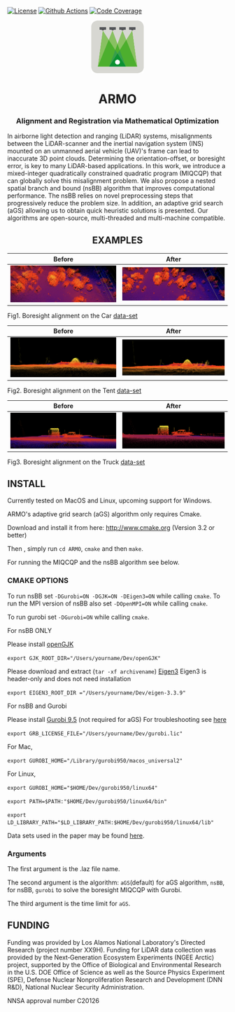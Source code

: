 [![License](https://img.shields.io/badge/License-BSD--3-brightgreen.svg)](https://opensource.org/licenses/BSD-3-Clause)
[![Github Actions](https://github.com/lanl-ansi/ARMO/actions/workflows/cmake.yml/badge.svg)](https://github.com/lanl-ansi/ARMO/actions/workflows/cmake.yml)
[![Code Coverage](https://codecov.io/gh/lanl-ansi/ARMO/branch/master/graph/badge.svg)](https://codecov.io/gh/lanl-ansi/ARMO)

<p align="center">
  <a href="https://github.com/hhijazi/ARMO">
    <img src="lidar-icon.png" width="120" alt="ARMO">
  </a>
</p>
<H1 align="center"> ARMO </H1>
<H3 align="center"> Alignment and Registration via Mathematical Optimization </H3>

In airborne light detection and ranging (LiDAR) systems, misalignments between the LiDAR-scanner and the inertial navigation system (INS) mounted on an unmanned aerial vehicle (UAV)'s frame can lead to inaccurate 3D point clouds. Determining the orientation-offset, or boresight error, is key to many LiDAR-based applications. In this work, we introduce a mixed-integer quadratically constrained quadratic program (MIQCQP) that can globally solve this misalignment problem. We also propose a nested spatial branch and bound (nsBB) algorithm that improves computational performance. The nsBB relies on novel preprocessing steps that progressively reduce the problem size. In addition, an adaptive grid search (aGS) allowing us to obtain quick heuristic solutions is presented. Our algorithms are open-source, multi-threaded and multi-machine compatible.

<H2 align="center"> EXAMPLES </H2>

Before             |  After
:-------------------------:|:-------------------------:
![](https://raw.githubusercontent.com/coin-or/Gravity/Align/data_sets/LiDAR/Cars_before.png)  |  ![](https://raw.githubusercontent.com/coin-or/Gravity/Align/data_sets/LiDAR/Cars_after.png)

Fig1. Boresight alignment on the Car [data-set](datasets)

Before             |  After
:-------------------------:|:-------------------------:
![](https://raw.githubusercontent.com/coin-or/Gravity/Align/data_sets/LiDAR/Tent_before.png)  |  ![](https://raw.githubusercontent.com/coin-or/Gravity/Align/data_sets/LiDAR/Tent_after.png)

Fig2. Boresight alignment on the Tent [data-set](datasets)

Before             |  After
:-------------------------:|:-------------------------:
![](https://raw.githubusercontent.com/coin-or/Gravity/Align/data_sets/LiDAR/Truck_before.png)  |  ![](https://raw.githubusercontent.com/coin-or/Gravity/Align/data_sets/LiDAR/Truck_after.png)

Fig3. Boresight alignment on the Truck [data-set](datasets)

<H2> INSTALL </H2>

Currently tested on MacOS and Linux, upcoming support for Windows.

ARMO's adaptive grid search (aGS) algorithm only requires Cmake.

Download and install it from here: http://www.cmake.org (Version 3.2 or better)

Then , simply run `cd ARMO`, `cmake` and then `make`.

For running the MIQCQP and the nsBB algorithm see below.

<H3> CMAKE OPTIONS </H3>

To run nsBB set `-DGurobi=ON -DGJK=ON -DEigen3=ON` while calling `cmake`. To run the MPI version of nsBB also set `-DOpenMPI=ON` while calling `cmake`. 

To run gurobi set `-DGurobi=ON` while calling `cmake`. 

For nsBB ONLY

Please install [openGJK](https://github.com/MattiaMontanari/openGJK) 

`export GJK_ROOT_DIR="/Users/yourname/Dev/openGJK"`

Please download and extract (`tar -xf archivename`) [Eigen3](https://gitlab.com/libeigen/eigen/-/releases/3.3.9) Eigen3 is header-only and does not need installation 

`export EIGEN3_ROOT_DIR ="/Users/yourname/Dev/eigen-3.3.9"`

For nsBB and Gurobi

Please install [Gurobi 9.5](https://www.gurobi.com/) (not required for aGS) For troubleshooting see [here](https://support.gurobi.com/hc/en-us/articles/360039093112-How-do-I-resolve-undefined-reference-errors-while-linking-Gurobi-in-C-)

`export GRB_LICENSE_FILE="/Users/yourname/Dev/gurobi.lic"`

For Mac,

`export GUROBI_HOME="/Library/gurobi950/macos_universal2"`

For Linux,

`export GUROBI_HOME="$HOME/Dev/gurobi950/linux64"`

`export PATH=$PATH:"$HOME/Dev/gurobi950/linux64/bin"`   

`export LD_LIBRARY_PATH="$LD_LIBRARY_PATH:$HOME/Dev/gurobi950/linux64/lib"`


Data sets used in the paper may be found [here](data_sets).

<H3>Arguments</H3>

The first argument is the .laz file name.

The second argument is the algorithm: `aGS`(default) for aGS algorithm, `nsBB`, for nsBB, `gurobi` to solve the boresight MIQCQP with Gurobi.

The third argument is the time limit for `aGS`.


<H2> FUNDING </H2>

Funding was provided by Los Alamos National Laboratory's Directed Research (project number XX9H). Funding for LiDAR data collection was provided by the Next‐Generation Ecosystem Experiments (NGEE Arctic) project, supported by the Office of Biological and Environmental Research in the U.S. DOE Office of Science as well as the Source Physics Experiment (SPE), Defense Nuclear Nonproliferation Research and Development (DNN R\&D), National Nuclear Security Administration.


NNSA approval number C20126
